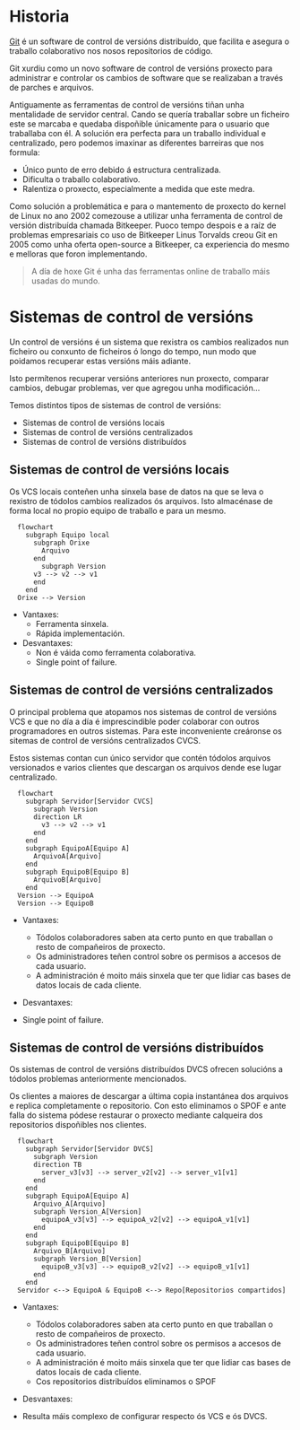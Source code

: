 # Historia

[Git](https://git-scm.com/) é un software de control de versións distribuído, que facilita e asegura o traballo colaborativo nos nosos repositorios de código.

Git xurdiu como un novo software de control de versións proxecto para administrar e controlar os cambios de software que se realizaban a través de parches e arquivos. 

Antiguamente as ferramentas de control de versións tiñan unha mentalidade de servidor central. Cando se quería traballar sobre un ficheiro este se marcaba e quedaba dispoñible únicamente para o usuario que traballaba con él. A solución era perfecta para un traballo individual e centralizado, pero podemos imaxinar as diferentes barreiras que nos formula:

- Único punto de erro debido á estructura centralizada.
- Dificulta o traballo colaborativo.
- Ralentiza o proxecto, especialmente a medida que este medra.

Como solución a problemática e para o mantemento de proxecto do kernel de Linux no ano 2002 comezouse a utilizar unha ferramenta de control de versión distribuída chamada Bitkeeper. Puoco tempo despois e a raíz de problemas empresariais co uso de Bitkeeper Linus Torvalds creou Git en 2005 como unha oferta open-source a Bitkeeper, ca experiencia do mesmo e melloras que foron implementando.

> A día de hoxe Git é unha das ferramentas online de traballo máis usadas do mundo.

# Sistemas de control de versións

Un control de versións é un sistema que rexistra os cambios realizados nun ficheiro ou conxunto de ficheiros ó longo do tempo, nun modo que poidamos recuperar estas versións máis adiante.

Isto permítenos recuperar versións anteriores nun proxecto, comparar cambios, debugar problemas, ver que agregou unha modificación...

Temos distintos tipos de sistemas de control de versións:

- Sistemas de control de versións locais
- Sistemas de control de versións centralizados
- Sistemas de control de versións distribuídos

## Sistemas de control de versións locais

Os VCS locais conteñen unha sinxela base de datos na que se leva o rexistro de tódolos cambios realizados ós arquivos. Isto almacénase de forma local no propio equipo de traballo e para un mesmo.

```mermaid
  flowchart
    subgraph Equipo local
      subgraph Orixe
        Arquivo
      end
        subgraph Version
      v3 --> v2 --> v1
      end
    end
  Orixe --> Version
```

- Vantaxes:
  - Ferramenta sinxela.
  - Rápida implementación.
- Desvantaxes:
  - Non é váida como ferramenta colaborativa.
  - Single point of failure.

## Sistemas de control de versións centralizados

O principal problema que atopamos nos sistemas de control de versións VCS e que no día a día é imprescindible poder colaborar con outros programadores en outros sistemas. Para este inconveniente creáronse os sitemas de control de versións centralizados CVCS.

Estos sistemas contan cun único servidor que contén tódolos arquivos versionados e varios clientes que descargan os arquivos dende ese lugar centralizado.

```mermaid
  flowchart
    subgraph Servidor[Servidor CVCS]
      subgraph Version
      direction LR
        v3 --> v2 --> v1
      end
    end
    subgraph EquipoA[Equipo A]
      ArquivoA[Arquivo]
    end
    subgraph EquipoB[Equipo B]
      ArquivoB[Arquivo]
    end
  Version --> EquipoA
  Version --> EquipoB
```

- Vantaxes:

  - Tódolos colaboradores saben ata certo punto en que traballan o resto de compañeiros de proxecto.
  - Os administradores teñen control sobre os permisos a accesos de cada usuario.
  - A administración é moito máis sinxela que ter que lidiar cas bases de datos locais de cada cliente.

- Desvantaxes:
 - Single point of failure.

## Sistemas de control de versións distribuídos

Os sistemas de control de versións distribuídos DVCS ofrecen solucións a tódolos problemas anteriormente mencionados.

Os clientes a maiores de descargar a última copia instantánea dos arquivos e replica completamente o repositorio. Con esto eliminamos o SPOF e ante falla do sistema pódese restaurar o proxecto mediante calqueira dos repositorios dispoñibles nos clientes.

```mermaid
  flowchart
    subgraph Servidor[Servidor DVCS]
      subgraph Version
      direction TB
        server_v3[v3] --> server_v2[v2] --> server_v1[v1]
      end
    end
    subgraph EquipoA[Equipo A]
      Arquivo_A[Arquivo]
      subgraph Version_A[Version]
        equipoA_v3[v3] --> equipoA_v2[v2] --> equipoA_v1[v1]
      end
    end
    subgraph EquipoB[Equipo B]
      Arquivo_B[Arquivo]
      subgraph Version_B[Version]
        equipoB_v3[v3] --> equipoB_v2[v2] --> equipoB_v1[v1]
      end
    end
  Servidor <--> EquipoA & EquipoB <--> Repo[Repositorios compartidos]

```

- Vantaxes:

  - Tódolos colaboradores saben ata certo punto en que traballan o resto de compañeiros de proxecto.
  - Os administradores teñen control sobre os permisos a accesos de cada usuario.
  - A administración é moito máis sinxela que ter que lidiar cas bases de datos locais de cada cliente.
  - Cos repositorios distribuídos eliminamos o SPOF

- Desvantaxes:
 - Resulta máis complexo de configurar respecto ós VCS e ós DVCS.
